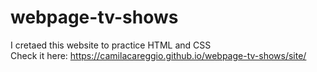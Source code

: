 # webpage-tv-shows
I cretaed this website to practice HTML and CSS\
Check it here: https://camilacareggio.github.io/webpage-tv-shows/site/
